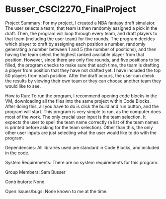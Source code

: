# Busser_CSCI2270_FinalProject
Project Summary:
  For my project, I created a NBA fantasy draft simulator. The user selects a team, that team is then randomly assigned a pick in the draft. Then, the program will loop through every team, and draft players to that team (including the user team) for five rounds. The program decides which player to draft by assigning each position a number, randomly generating a number between 1 and 5 (the number of positions), and then having the team select the highest ranked available player from that position. However, since there are only five rounds, and five positions to be filled, the program checks to make sure that each time, the team is drafting a player from position that they have not drafted yet. I have included the top 50 players from each position. After the draft occurs, the user can check the results by viewing their own team or they can choose another team they would like to see. 

How to Run: 
  To run the program, I recommend opening code blocks in the VM, downloading all the files into the same project within Code Blocks. After doing this, all you have to do is click the build and run button, and the program will start. This program is very simple to run, as the computer does most of the work. The only crucial user input is the team selection. It expects the user to spell the team name correctly (a list of the team names is printed before asking for the team selection). Other than this, the only other user inputs are just selecting what the user would like to do with the program. 

Dependencies:
	All libraries used are standard in Code Blocks, and included in the code. 

System Requirements:
	There are no system requirements for this program. 

Group Members: 
	Sam Busser 

Contributors: 
	None. 

Open Issues/bugs:
	None known to me at the time. 


